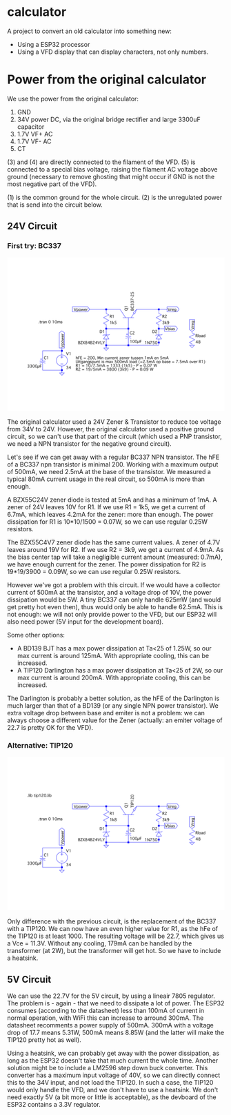 # calculator

A project to convert an old calculator into something new:

- Using a ESP32 processor
- Using a VFD display that can display characters, not only numbers.

# Power from the original calculator

We use the power from the original calculator:

1. GND
2. 34V power DC, via the original bridge rectifier and large 3300uF capacitor
3. 1.7V VF+ AC
4. 1.7V VF- AC
5. CT

(3) and (4) are directly connected to the filament of the VFD. (5) is connected to a special bias voltage, raising the filament AC voltage above ground (necessary to remove ghosting that might occur if GND is not the most negative part of the VFD).

(1) is the common ground for the whole circuit. (2) is the unregulated power that is send into the circuit below.

## 24V Circuit

### First try: BC337

![](Power-circuit.svg)

The original calculator used a 24V Zener & Transistor to reduce toe voltage from 34V to 24V. However, the original calculator used a positive ground circuit, so we can't use that part of the circult (which used a PNP transistor, we need a NPN transistor for the negative ground circuit).

Let's see if we can get away with a regular BC337 NPN transistor. The hFE of a BC337 npn transistor is minimal 200. Working with a maximum output of 500mA, we need 2.5mA at the base of the transistor. We measured a typical 80mA current usage in the real circuit, so 500mA is more than enough.

A BZX55C24V zener diode is tested at 5mA and has a minimum of 1mA. A zener of 24V leaves 10V for R1. If we use R1 = 1k5, we get a current of 6.7mA, which leaves 4.2mA for the zener: more than enough. The power dissipation for R1 is 10*10/1500 = 0.07W, so we can use regular 0.25W resistors.

The BZX55C4V7 zener diode has the same current values. A zener of 4.7V leaves around 19V for R2. If we use R2 = 3k9, we get a current of 4.9mA. As the bias center tap will take a negligible current amount (measured: 0.7mA), we have enough current for the zener. The power dissipation for R2 is 19*19/3900 = 0.09W, so we can use regular 0.25W resistors.

However we've got a problem with this circuit. If we would have a collector current of 500mA at the transistor, and a voltage drop of 10V, the power dissipation would be 5W. A tiny BC337 can only handle 625mW (and would get pretty hot even then), thus would only be able to handle 62.5mA. This is not enough: we will not only provide power to the VFD, but our ESP32 will also need power (5V input for the development board).

Some other options:
- A BD139 BJT has a max power dissipation at Ta<25 of 1.25W, so our max current is around 125mA. With appropriate cooling, this can be increased.
- A TIP120 Darlington has a max power dissipation at Ta<25 of 2W, so our max current is around 200mA. With appropriate cooling, this can be increased.

The Darlington is probably a better solution, as the hFE of the Darlington is much larger than that of a BD139 (or any single NPN power transistor). We extra voltage drop between base and emiter is not a problem: we can always choose a different value for the Zener (actually: an emiter voltage of 22.7 is pretty OK for the VFD).

### Alternative: TIP120

![](Power-circuit2.svg)

Only difference with the previous circuit, is the replacement of the BC337 with a TIP120. We can now have an even higher value for R1, as the hFe of the TIP120 is at least 1000. The resulting voltage will be 22.7, which gives us a Vce = 11.3V. Without any cooling, 179mA can be handled by the transformer (at 2W), but the transformer will get hot. So we have to include a heatsink.

## 5V Circuit
We can use the 22.7V for the 5V circuit, by using a lineair 7805 regulator. The problem is - again - that we need to dissipate a lot of power. The ESP32 consumes (according to the datasheet) less than 100mA of current in normal operation, with WiFi this can increase to arround 300mA. The datasheet recomments a power supply of 500mA. 300mA with a voltage drop of 17.7 means 5.31W, 500mA means 8.85W (and the latter will make the TIP120 pretty hot as well).

Using a heatsink, we can probably get away with the power dissipation, as long as the ESP32 doesn't take that much current the whole time. Another solution might be to include a LM2596 step down buck converter. This converter has a maximum input voltage of 40V, so we can directly connect this to the 34V input, and not load the TIP120. In such a case, the TIP120 would only handle the VFD, and we don't have to use a heatsink. We don't need exactly 5V (a bit more or little is acceptable), as the devboard of the ESP32 contains a 3.3V regulator.
